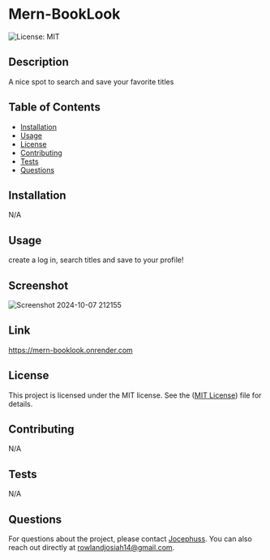 
# Mern-BookLook

![License: MIT](https://img.shields.io/badge/License-MIT-yellow.svg)

## Description
A nice spot to search and save your favorite titles

## Table of Contents
- [Installation](#installation)
- [Usage](#usage)
- [License](#license)
- [Contributing](#contributing)
- [Tests](#tests)
- [Questions](#questions)

## Installation
N/A

## Usage
create a log in, search titles and save to your profile!

## Screenshot

![Screenshot 2024-10-07 212155](https://github.com/user-attachments/assets/9593bf56-c004-4073-9946-300844cc8b54)

## Link
https://mern-booklook.onrender.com

## License

This project is licensed under the MIT license. See the ([MIT License](https://opensource.org/licenses/MIT)) file for details.


## Contributing
N/A

## Tests
N/A

## Questions
For questions about the project, please contact [Jocephuss](https://github.com/Jocephuss).
You can also reach out directly at rowlandjosiah14@gmail.com.
